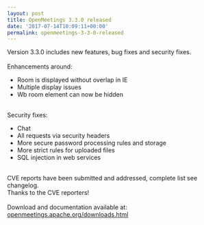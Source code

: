 ```yaml
---
layout: post
title: OpenMeetings 3.3.0 released
date: '2017-07-14T10:09:11+00:00'
permalink: openmeetings-3-3-0-released
---
```

Version 3.3.0 includes new features, bug fixes and security fixes. <br/>
 <br/>
Enhancements around:
<ul>
<li>Room is displayed without overlap in IE</li>
<li>Multiple display issues</li>
<li>Wb room element can now be hidden</li>
</ul>
 <br/>
Security fixes:
<ul>
<li>Chat</li>
<li>All requests via security headers</li>
<li>More secure password processing rules and storage</li>
<li>More strict rules for uploaded files</li>
<li>SQL injection in web services</li>
</ul>
<br/>
CVE reports have been submitted and addressed, complete list see changelog.<br/>
Thanks to the CVE reporters!<br/>
<br/>
Download and documentation available at: <a href="https://openmeetings.apache.org/downloads.html" target="_blank">openmeetings.apache.org/downloads.html</a>
